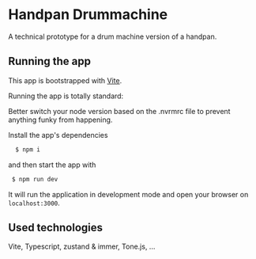 # Handpan Drummachine

A technical prototype for a drum machine version of a handpan.

## Running the app

This app is bootstrapped with [Vite](https://vitejs.dev/).

Running the app is totally standard:

Better switch your node version based on the .nvrmrc file to prevent anything funky from happening.

Install the app's dependencies

```sh
  $ npm i
```

and then start the app with

```sh
 $ npm run dev
```

It will run the application in development mode and open your browser on `localhost:3000`.

## Used technologies

Vite, Typescript, zustand & immer, Tone.js, ...
